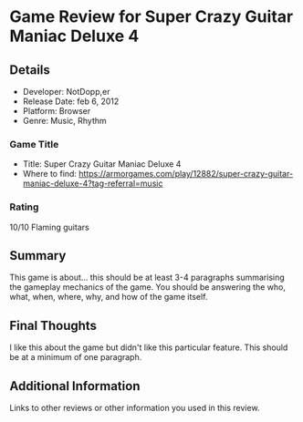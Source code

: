 # Game Review for Super Crazy Guitar Maniac Deluxe 4

## Details
* Developer: NotDopp,er
* Release Date: feb 6, 2012
* Platform: Browser
* Genre: Music, Rhythm

### Game Title
* Title: Super Crazy Guitar Maniac Deluxe 4
* Where to find: https://armorgames.com/play/12882/super-crazy-guitar-maniac-deluxe-4?tag-referral=music

### Rating
10/10 Flaming guitars

## Summary
This game is about... this should be at least 3-4 paragraphs summarising the gameplay mechanics of the game. You should be answering the who, what, when, where, why, and how of the game itself.

## Final Thoughts
I like this about the game but didn't like this particular feature. This should be at a minimum of one paragraph.

## Additional Information
Links to other reviews or other information you used in this review.
